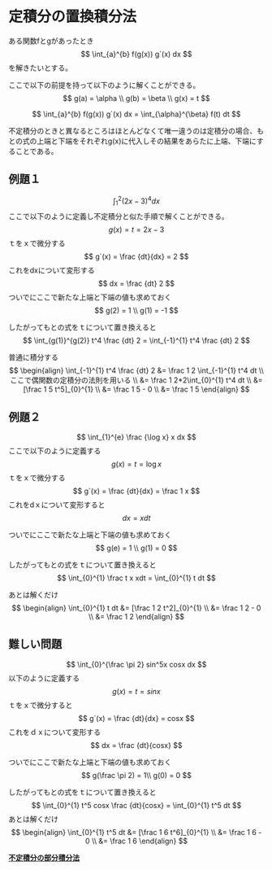 # 定積分の置換積分法
ある関数fとgがあったとき
$$
\int_{a}^{b} f(g(x)) g`(x) dx 
$$
を解きたいとする。

ここで以下の前提を持って以下のように解くことができる。
$$
g(a) = \alpha \\
g(b) = \beta \\
g(x) = t
$$

$$
\int_{a}^{b} f(g(x)) g`(x) dx = \int_{\alpha}^{\beta} f(t) dt
$$

不定積分のときと異なるところはほとんどなくて唯一違うのは定積分の場合、もとの式の上端と下端をそれぞれg(x)に代入しその結果をあらたに上端、下端にすることである。

## 例題１
$$
\int_{1}^{2} (2x-3)^4 dx
$$
ここで以下のように定義し不定積分と似た手順で解くことができる。
$$
g(x) = t = 2x-3
$$
ｔをｘで微分する
$$
g`(x) = \frac {dt}{dx} = 2
$$
これをdxについて変形する
$$
dx = \frac {dt} 2
$$
ついでにここで新たな上端と下端の値も求めておく
$$
g(2) = 1 \\
g(1) = -1
$$

したがってもとの式をｔについて置き換えると
$$
\int_{g(1)}^{g(2)} t^4 \frac {dt} 2 = \int_{-1}^{1} t^4 \frac {dt} 2
$$

普通に積分する
$$
\begin{align}
\int_{-1}^{1} t^4 \frac {dt} 2 &= \frac 1 2 \int_{-1}^{1} t^4 dt \\
ここで偶関数の定積分の法則を用いる \\
&= \frac 1 2*2\int_{0}^{1} t^4 dt \\
&= [\frac 1 5 t^5]_{0}^{1} \\
&= \frac 1 5 - 0 \\
&= \frac 1 5
\end{align}
$$

## 例題２
$$
\int_{1}^{e} \frac {\log x} x dx
$$
ここで以下のように定義する
$$
g(x) = t = \log x
$$
ｔをｘで微分する
$$
g`(x) = \frac {dt}{dx} = \frac 1 x
$$
これをdｘについて変形すると
$$
dx = x dt
$$

ついでにここで新たな上端と下端の値も求めておく
$$
g(e) = 1 \\
g(1) = 0
$$

したがってもとの式をｔについて置き換えると
$$
\int_{0}^{1} \frac t x xdt = \int_{0}^{1} t dt
$$

あとは解くだけ
$$
\begin{align}
\int_{0}^{1} t dt &= [\frac 1 2 t^2]_{0}^{1} \\
&= \frac 1 2 - 0 \\
&= \frac 1 2
\end{align}
$$

## 難しい問題
$$
\int_{0}^{\frac \pi 2} sin^5x cosx dx
$$
以下のように定義する
$$
g(x) = t = sinx
$$
ｔをｘで微分すると
$$
g`(x) = \frac {dt}{dx} = cosx
$$
これをｄｘについて変形する
$$
dx = \frac {dt}{cosx}
$$

ついでにここで新たな上端と下端の値も求めておく
$$
g(\frac \pi 2) = 1\\
g(0) = 0
$$

したがってもとの式をｔについて置き換えると
$$
\int_{0}^{1} t^5 cosx \frac {dt}{cosx} = \int_{0}^{1} t^5 dt
$$
あとは解くだけ
$$
\begin{align}
\int_{0}^{1} t^5 dt &= [\frac 1 6 t^6]_{0}^{1} \\
&= \frac 1 6 - 0 \\
&= \frac 1 6
\end{align}
$$

**[不定積分の部分積分法](./no09.md)**